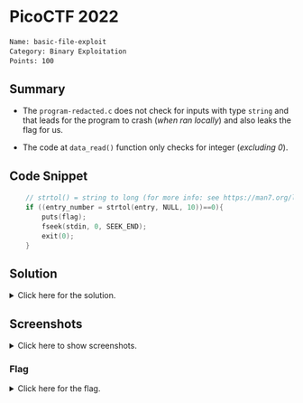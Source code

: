 # PicoCTF 2022

```bash
Name: basic-file-exploit
Category: Binary Exploitation
Points: 100
```

## Summary

- The `program-redacted.c` does not check for inputs with type `string` and that leads for the program to crash (*when ran locally*) and also leaks the flag for us.

- The code at `data_read()` function only checks for integer (*excluding 0*).

## Code Snippet

```c
    // strtol() = string to long (for more info: see https://man7.org/linux/man-pages/man3/strtol.3.html)
    if ((entry_number = strtol(entry, NULL, 10))==0){
        puts(flag);
        fseek(stdin, 0, SEEK_END);
        exit(0);
    }
```

## Solution

<details>
<summary>Click here for the solution.</summary>

```
1. Input data using option `1`.
2. Specify the length of your inputted data.
3. Read the inputted data using option `2`.
4. When asked for entry number: Type either `0` or any string.
5. Flag should output after that.
```

</details>

## Screenshots

<details>
<summary>Click here to show screenshots.</summary>

![Solution](../basic-file-exploit/img/sol.png)

![Alternate Solution](../basic-file-exploit/img/alt_sol.png)
</details>

### Flag

<details>
<summary>Click here for the flag.</summary>

Flag: `picoCTF{M4K3_5UR3_70_CH3CK_Y0UR_1NPU75_E0394EC0}`

</details>

